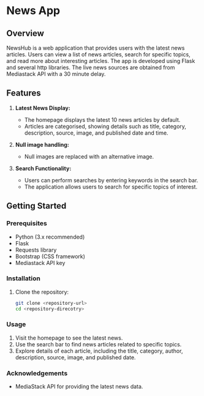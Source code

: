 # News App

## Overview

NewsHub is a web application that provides users with the latest news articles. Users can view a list of news articles, search for specific topics, and read more about interesting articles. The app is developed using Flask and several http libraries. The live news sources are obtained from Mediastack API with a 30 minute delay. 

## Features

1. **Latest News Display:**
   - The homepage displays the latest 10 news articles by default.
   - Articles are categorised, showing details such as title, category, description, source, image, and published date and time.

2. **Null image handling:**
   - Null images are replaced with an alternative image.

2. **Search Functionality:**
   - Users can perform searches by entering keywords in the search bar.
   - The application allows users to search for specific topics of interest.

## Getting Started

### Prerequisites

- Python (3.x recommended)
- Flask
- Requests library
- Bootstrap (CSS framework)
- Mediastack API key

### Installation

1. Clone the repository:

   ```bash
   git clone <repository-url>
   cd <repository-direcotry>


### Usage
1. Visit the homepage to see the latest news.
2. Use the search bar to find news articles related to specific topics.
3. Explore details of each article, including the title, category, author, description, source, image, and published date.

### Acknowledgements
- MediaStack API for providing the latest news data.